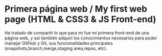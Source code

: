 # Primera página web / My first web page (HTML & CSS3 & JS Front-end)
He tratado de compartir lo que para mi fue mi primera front-end de una página web, y así también adquirí los conocimientos necesarios
para poder manejar GitHub y Git, sus funcionalidades principales (snapshots,branch,merge,staging area,repos, etc).
